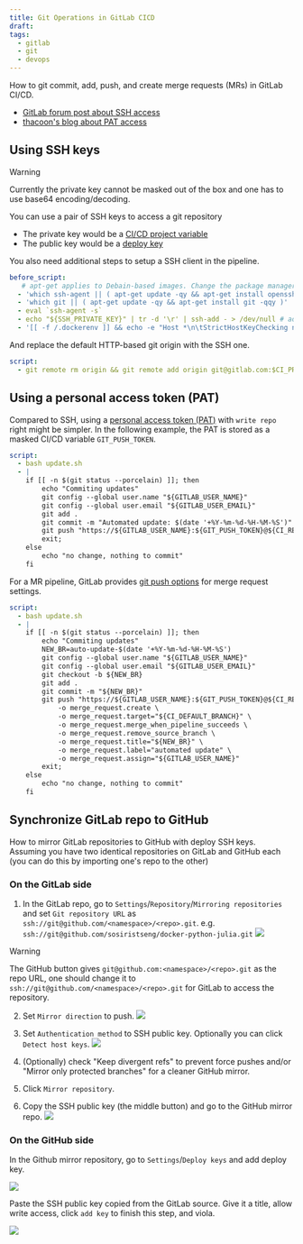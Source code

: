 ```yaml
---
title: Git Operations in GitLab CICD
draft: 
tags:
  - gitlab
  - git
  - devops
---
```

How to git commit, add, push, and create merge requests (MRs) in GitLab CI/CD.

- [GitLab forum post about SSH access](https://forum.gitlab.com/t/is-it-possible-to-commit-artifacts-into-the-git/22218/7)
- [thacoon's blog about PAT access](https://thacoon.com/posts/gitlab-ci-auto-dependency-update/)
## Using SSH keys

> [!warning]
> Currently the private key cannot be masked out of the box and one has to use base64 encoding/decoding.

You can use a pair of SSH keys to access a git repository
- The private key would be a [CI/CD project variable](https://docs.gitlab.com/ee/ci/variables/#add-a-cicd-variable-to-a-project)
- The public key would be a [deploy key](https://docs.gitlab.com/ee/user/project/deploy_keys/)

You also need additional steps to setup a SSH client in the pipeline.

```yaml
before_script:
   # apt-get applies to Debain-based images. Change the package manager if needed.
  - 'which ssh-agent || ( apt-get update -qy && apt-get install openssh-client -qqy )'
  - 'which git || ( apt-get update -qy && apt-get install git -qqy )'
  - eval `ssh-agent -s`
  - echo "${SSH_PRIVATE_KEY}" | tr -d '\r' | ssh-add - > /dev/null # add ssh key
  - '[[ -f /.dockerenv ]] && echo -e "Host *\n\tStrictHostKeyChecking no\n\n" > ~/.ssh/config'
```

And replace the default HTTP-based git origin with the SSH one.

```yaml
script:
  - git remote rm origin && git remote add origin git@gitlab.com:$CI_PROJECT_PATH.git
```

## Using a personal access token (PAT)

Compared to SSH, using a [personal access token (PAT)](https://docs.gitlab.com/ee/user/profile/personal_access_tokens.html) with `write repo` right might be simpler. In the following example, the PAT is stored as a masked CI/CD variable `GIT_PUSH_TOKEN`.

```yaml
script:
  - bash update.sh
  - |
    if [[ -n $(git status --porcelain) ]]; then
        echo "Commiting updates"
        git config --global user.name "${GITLAB_USER_NAME}"
        git config --global user.email "${GITLAB_USER_EMAIL}"
        git add .
        git commit -m "Automated update: $(date '+%Y-%m-%d-%H-%M-%S')"
        git push "https://${GITLAB_USER_NAME}:${GIT_PUSH_TOKEN}@${CI_REPOSITORY_URL#*@}"
        exit;
    else
        echo "no change, nothing to commit"
    fi
```

For a MR pipeline, GitLab provides [git push options](https://docs.gitlab.com/ee/user/project/push_options.html) for merge request settings.

```yaml
script:
  - bash update.sh
  - |
    if [[ -n $(git status --porcelain) ]]; then
        echo "Commiting updates"
        NEW_BR=auto-update-$(date '+%Y-%m-%d-%H-%M-%S')
        git config --global user.name "${GITLAB_USER_NAME}"
        git config --global user.email "${GITLAB_USER_EMAIL}"
        git checkout -b ${NEW_BR}
        git add .
        git commit -m "${NEW_BR}"
        git push "https://${GITLAB_USER_NAME}:${GIT_PUSH_TOKEN}@${CI_REPOSITORY_URL#*@}" \
            -o merge_request.create \
            -o merge_request.target="${CI_DEFAULT_BRANCH}" \
            -o merge_request.merge_when_pipeline_succeeds \
            -o merge_request.remove_source_branch \
            -o merge_request.title="${NEW_BR}" \
            -o merge_request.label="automated update" \
            -o merge_request.assign="${GITLAB_USER_NAME}"
        exit;
    else
        echo "no change, nothing to commit"
    fi
```

## Synchronize GitLab repo to GitHub

How to mirror GitLab repositories to GitHub with deploy SSH keys. Assuming you have two identical repositories on GitLab and GitHub each (you can do this by importing one's repo to the other)

### On the GitLab side

1. In the GitLab repo, go to `Settings`/`Repository`/`Mirroring repositories` and set `Git repository URL` as `ssh://git@github.com/<namespace>/<repo>.git`. e.g. `ssh://git@github.com/sosiristseng/docker-python-julia.git`
![](https://user-images.githubusercontent.com/40054455/153238097-4266f124-b5ef-4fda-82ea-060d79f1ba09.png)

> [!warning]
> The GitHub button gives `git@github.com:<namespace>/<repo>.git` as the repo URL, one should change it to `ssh://git@github.com/<namespace>/<repo>.git` for GitLab to access the repository.

2. Set `Mirror direction` to push.
![](https://user-images.githubusercontent.com/40054455/153238559-7d3beccd-c951-4244-aaa4-cd6375ae370c.png)

3. Set `Authentication method` to SSH public key. Optionally you can click `Detect host keys`.
![](https://user-images.githubusercontent.com/40054455/153239073-bd49113f-838f-4e07-a6d7-dc668bdf76ba.png)

4. (Optionally) check "Keep divergent refs" to prevent force pushes and/or "Mirror only protected branches" for a cleaner GitHub mirror.
5. Click `Mirror repository`.
6. Copy the SSH public key (the middle button) and go to the GitHub mirror repo.
![](https://user-images.githubusercontent.com/40054455/153239908-97df111e-c342-4185-86f9-c71b62ab30b8.png)

### On the GitHub side

In the Github mirror repository, go to `Settings`/`Deploy keys` and add deploy key.

![](https://user-images.githubusercontent.com/40054455/153240371-f937970d-84c4-4c9e-a44c-d7af5b1d3f91.png)

Paste the SSH public key copied from the GitLab source. Give it a title, allow write access, click `add key` to finish this step, and viola.

![](https://user-images.githubusercontent.com/40054455/153240939-2ac0e15b-52e7-48ed-9b11-90e4f4fa18c5.png)
